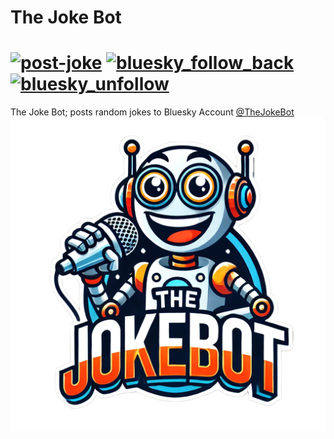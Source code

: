 # The Joke Bot
# [![post-joke](https://github.com/chris-gillatt/thejokebot/actions/workflows/post-joke.yml/badge.svg)](https://github.com/chris-gillatt/thejokebot/actions/workflows/post-joke.yml) [![bluesky_follow_back](https://github.com/chris-gillatt/thejokebot/actions/workflows/bluesky_follow_back.yml/badge.svg)](https://github.com/chris-gillatt/thejokebot/actions/workflows/bluesky_follow_back.yml)[![bluesky_unfollow](https://github.com/chris-gillatt/thejokebot/actions/workflows/bluesky_unfollow.yml/badge.svg)](https://github.com/chris-gillatt/thejokebot/actions/workflows/bluesky_unfollow.yml)

The Joke Bot; posts random jokes to Bluesky Account [@TheJokeBot](https://bsky.app/profile/thejokebot.bsky.social)
![joke bot](./images/jokebot-logo.png)

